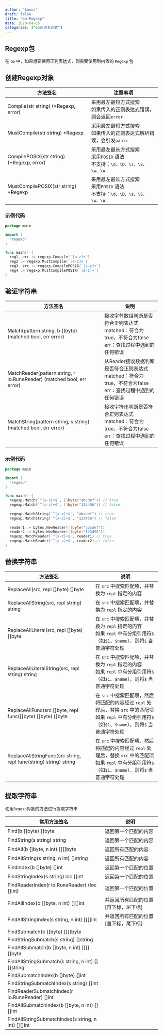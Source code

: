 ```yaml
---
author: "kuonz"
draft: false
title: "Go-Regexp"
date: 2020-04-05
categories: ["Go正则表达式"]
---
```

  
## Regexp包

在 `Go` 中，如果想要使用正则表达式，则需要使用到内置的 `Regexp` 包



## 创建Regexp对象

| 方法签名                                   | 注意事项                                                     |
| ------------------------------------------ | ------------------------------------------------------------ |
| Compile(str string) (*Regexp, error)       | 采用最左最短方式搜索<br />如果传入的正则表达式错误，则会返回`error` |
| MustCompile(str string) *Regexp            | 采用最左最短方式搜索<br />如果传入的正则表达式解析错误，会引发`panic` |
| CompilePOSIX(str string)  (*Regexp, error) | 采用最左最长方式搜索<br />采用`POSIX` 语法<br />不支持：`\d、\D、\s、\S、\w、\W` |
| MustCompilePOSIX(str string) *Regexp       | 采用最左最长方式搜索<br />采用`POSIX` 语法<br />不支持：`\d、\D、\s、\S、\w、\W` |

### 示例代码

```go
package main

import (
  "regexp"
)

func main() {
  reg1, err := regexp.Compile(`[a-z]+`)
  reg2 := regexp.MustCompile(`[a-z]+`)
  reg3, err := regexp.CompilePOSIX(`[a-z]+`)
  reg4 := regexp.MustCompilePOSIX(`[a-z]+`)
}
```



## 验证字符串

| 方法签名                                                     | 说明                                                         |
| ------------------------------------------------------------ | ------------------------------------------------------------ |
| Match(pattern string, b []byte) (matched bool, err error)    | 接收字节数组判断是否符合正则表达式<br />matched：符合为true，不符合为false<br />err：查找过程中遇到的任何错误 |
| MatchReader(pattern string, r io.RuneReader) (matched bool, err error) | 从Reader接收数据判断是否符合正则表达式<br />matched：符合为true，不符合为false<br />err：查找过程中遇到的任何错误 |
| MatchString(pattern string, s string) (matched bool, err error) | 接收字符串判断是否符合正则表达式<br />matched：符合为true，不符合为false<br />err：查找过程中遇到的任何错误 |

### 示例代码

```go
package main

import (
  "regexp"
)

func main() {  
  regexp.Match(`^[a-z]+$`, []byte("abcdef")) // true
  regexp.Match(`^[a-z]+$`, []byte("123456")) // false
  
  regexp.MatchString(`^[a-z]+$`, "abcdef") // true
  regexp.MatchString(`^[a-z]+$`, "123456") // false
  
  reader1 := bytes.NewReader([]byte("abcdef"))
  reader2 := bytes.NewReader([]byte("123456"))
  regexp.MatchReader(`^[a-z]+$`, reader1) // true
  regexp.MatchReader(`^[a-z]+$`, reader2) // false
}
```



## 替换字符串

| 方法签名                                                     | 说明                                                         |
| ------------------------------------------------------------ | ------------------------------------------------------------ |
| ReplaceAll(src, repl []byte) []byte                          | 在 `src` 中搜索匹配项，并替换为 `repl` 指定的内容            |
| ReplaceAllString(src, repl string) string                    | 在 `src` 中搜索匹配项，并替换为 `repl` 指定的内容            |
| ReplaceAllLiteral(src, repl []byte) []byte                   | 在 `src` 中搜索匹配项，并替换为 `repl` 指定的内容<br />如果 `repl` 中有分组引用符`$`（如`$1`、`$name`），则将`$` 当普通字符处理 |
| ReplaceAllLiteralString(src, repl string) string             | 在 `src` 中搜索匹配项，并替换为 `repl` 指定的内容<br />如果 `repl` 中有分组引用符`$`（如`$1`、`$name`），则将`$` 当普通字符处理 |
| ReplaceAllFunc(src []byte, repl func([]byte) []byte) []byte  | 在 `src` 中搜索匹配项，然后将匹配的内容经过 `repl` 处理后，替换 `src` 中的匹配项<br />如果 `repl` 中有分组引用符`$`（如`$1`、`$name`），则将`$` 当普通字符处理 |
| ReplaceAllStringFunc(src string, repl func(string) string) string | 在 `src` 中搜索匹配项，然后将匹配的内容经过 `repl` 处理后，替换 `src` 中的匹配项<br />如果 `repl` 中有分组引用符`$`（如`$1`、`$name`），则将`$` 当普通字符处理 |



## 提取字符串

使用`Regexp`对象的方法进行提取字符串

| 常用方法签名                                        | 说明                                 |
| --------------------------------------------------- | ------------------------------------ |
| Find(b []byte) []byte                               | 返回第一个匹配的内容                 |
| FindString(s string) string                         | 返回第一个匹配的内容                 |
| FindAll(b []byte, n int) \[][]byte                  | 返回所有匹配的内容                   |
| FindAllString(s string, n int) []string             | 返回所有匹配的内容                   |
| FindIndex(b []byte) []int                           | 返回第一个匹配的位置                 |
| FindStringIndex(s string) loc []int                 | 返回第一个匹配的位置                 |
| FindReaderIndex(r io.RuneReader) (loc []int)        | 返回第一个匹配的位置                 |
| FindAllIndex(b []byte, n int) [][]int               | 并返回所有匹配的位置[首下标，尾下标] |
| FindAllStringIndex(s string, n int) [][]int         | 并返回所有匹配的位置[首下标，尾下标] |
| FindSubmatch(b []byte) [][]byte                     |                                      |
| FindStringSubmatch(s string) []string               |                                      |
| FindAllSubmatch(b []byte, n int) [][][]byte         |                                      |
| FindAllStringSubmatch(s string, n int) [][]string   |                                      |
| FindSubmatchIndex(b []byte) []int                   |                                      |
| FindStringSubmatchIndex(s string) []int             |                                      |
| FindReaderSubmatchIndex(r io.RuneReader) []int      |                                      |
| FindAllSubmatchIndex(b []byte, n int) [][]int       |                                      |
| FindAllStringSubmatchIndex(s string, n int) [][]int |                                      |
